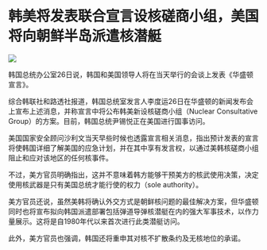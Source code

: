 # 韩美将发表联合宣言设核磋商小组，美国将向朝鲜半岛派遣核潜艇

![](https://inews.gtimg.com/om_bt/OhuiEiQrTYJpJvC0qmuEnePXJ7W5zAWN5y7RKYl00xdhkAA/1000)

韩国总统办公室26日说，韩国和美国领导人将在当天举行的会谈上发表《华盛顿宣言》。

综合韩联社和路透社报道，韩国总统室发言人李度运26日在华盛顿的新闻发布会上宣布上述消息，并称宣言中将公布韩美新设核磋商小组（Nuclear
Consultative Group）的方案。目前，韩国总统尹锡悦正在美国进行国事访问。

美国国家安全顾问沙利文当天早些时候也透露宣言相关消息，指出预计发表的宣言将使韩国详细了解美国的应急计划，并在其中享有发言权，以通过美韩核磋商小组阻止和应对该地区的任何核事件。

不过，美方官员明确指出，这并不意味着韩方能够干预美方的核武使用决策，决定使用核武器是只有美国总统才能行使的权力（sole authority）。

美方官员还说，虽然美韩将确认外交方式是朝鲜核问题的最佳解决方案，但华盛顿同时也将宣布拟向韩国派遣部署包括弹道导弹核潜艇在内的强大军事技术，以作力量展示。这将是自1980年代以来首次进行此类潜艇访问。

此外，美方官员也强调，韩国还将重申其对核不扩散条约及无核地位的承诺。

